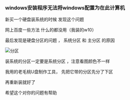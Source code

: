 ### windows安装程序无法将windows配置为在此计算机

新买一个硬盘装系统的时候 发现这个问题 

网上百度一些方法 什么的都没用（我装的w10）

最后发现是硬盘分区的问题 ， 系统分区 和 主分区 的原因

![分区](http://upload-images.jianshu.io/upload_images/1709375-fbf285eb0e6e0b6c.png?imageMogr2/auto-orient/strip%7CimageView2/2/w/1240)



装系统的分区一定要是系统分区 ，注意看图颜色不一样

我用的老毛桃U盘制作工具， 先把它带的分区先分了下区

再重新装就好了

希望这个对你的问题有帮助

